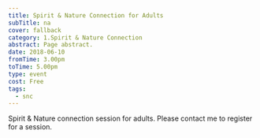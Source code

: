 ```yaml
---
title: Spirit & Nature Connection for Adults
subTitle: na
cover: fallback
category: 1.Spirit & Nature Connection
abstract: Page abstract.
date: 2018-06-10
fromTime: 3.00pm
toTime: 5.00pm
type: event
cost: Free
tags:
  - snc
---
```


Spirit & Nature connection session for adults. Please contact me to register for a session.

